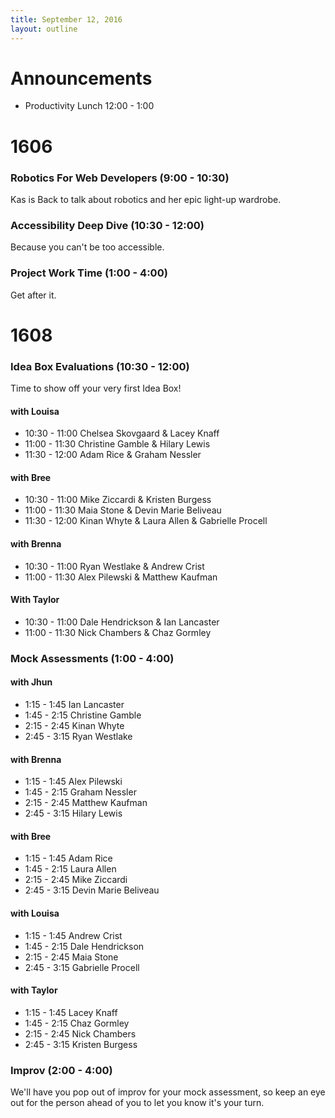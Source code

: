 ```yaml
---
title: September 12, 2016
layout: outline
---
```


# Announcements

- Productivity Lunch 12:00 - 1:00

# 1606

### Robotics For Web Developers (9:00 - 10:30)  
Kas is Back to talk about robotics and her epic light-up wardrobe.

### Accessibility Deep Dive (10:30 - 12:00)  
Because you can't be too accessible.

### Project Work Time (1:00 - 4:00)  
Get after it.

# 1608

### Idea Box Evaluations (10:30 - 12:00)

Time to show off your very first Idea Box!

#### with Louisa
* 10:30 - 11:00 Chelsea Skovgaard & Lacey Knaff
* 11:00 - 11:30 Christine Gamble & Hilary Lewis
* 11:30 - 12:00 Adam Rice & Graham Nessler

#### with Bree
* 10:30 - 11:00 Mike Ziccardi & Kristen Burgess
* 11:00 - 11:30 Maia Stone & Devin Marie Beliveau
* 11:30 - 12:00 Kinan Whyte & Laura Allen & Gabrielle Procell

#### with Brenna
* 10:30 - 11:00 Ryan Westlake & Andrew Crist
* 11:00 - 11:30 Alex Pilewski & Matthew Kaufman

#### With Taylor
* 10:30 - 11:00 Dale Hendrickson & Ian Lancaster
* 11:00 - 11:30 Nick Chambers & Chaz Gormley


### Mock Assessments (1:00 - 4:00)

#### with Jhun

* 1:15 - 1:45 Ian Lancaster
* 1:45 - 2:15 Christine Gamble
* 2:15 - 2:45 Kinan Whyte
* 2:45 - 3:15 Ryan Westlake

#### with Brenna

* 1:15 - 1:45 Alex Pilewski
* 1:45 - 2:15 Graham Nessler
* 2:15 - 2:45 Matthew Kaufman
* 2:45 - 3:15 Hilary Lewis

#### with Bree

* 1:15 - 1:45 Adam Rice
* 1:45 - 2:15 Laura Allen
* 2:15 - 2:45 Mike Ziccardi
* 2:45 - 3:15 Devin Marie Beliveau

#### with Louisa

* 1:15 - 1:45 Andrew Crist
* 1:45 - 2:15 Dale Hendrickson
* 2:15 - 2:45 Maia Stone
* 2:45 - 3:15 Gabrielle Procell

#### with Taylor

* 1:15 - 1:45 Lacey Knaff
* 1:45 - 2:15 Chaz Gormley
* 2:15 - 2:45 Nick Chambers
* 2:45 - 3:15 Kristen Burgess

### Improv (2:00 - 4:00)

We'll have you pop out of improv for your mock assessment, so keep an eye out for the person ahead of you to let you know it's your turn.

